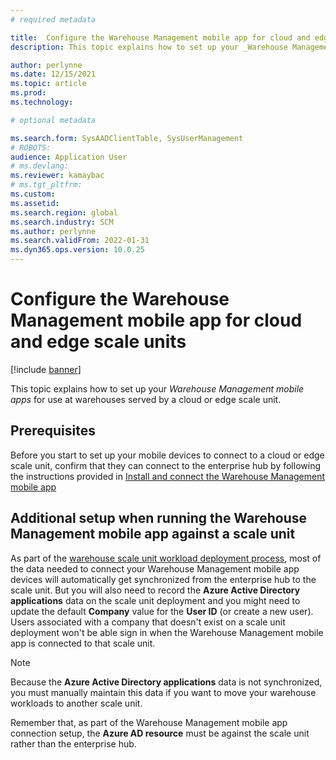 ```yaml
---
# required metadata

title:  Configure the Warehouse Management mobile app for cloud and edge scale units
description: This topic explains how to set up your _Warehouse Management mobile apps_ for warehouses served bu a cloud or edge scale unit.

author: perlynne
ms.date: 12/15/2021
ms.topic: article
ms.prod: 
ms.technology: 

# optional metadata

ms.search.form: SysAADClientTable, SysUserManagement
# ROBOTS: 
audience: Application User
# ms.devlang: 
ms.reviewer: kamaybac
# ms.tgt_pltfrm: 
ms.custom: 
ms.assetid:
ms.search.region: global
ms.search.industry: SCM
ms.author: perlynne
ms.search.validFrom: 2022-01-31
ms.dyn365.ops.version: 10.0.25
---
```


# Configure the Warehouse Management mobile app for cloud and edge scale units

[!include [banner](../includes/banner.md)]

This topic explains how to set up your _Warehouse Management mobile apps_ for use at warehouses served by a cloud or edge scale unit.

## Prerequisites

Before you start to set up your mobile devices to connect to a cloud or edge scale unit, confirm that they can connect to the enterprise hub by following the instructions provided in [Install and connect the Warehouse Management mobile app](../warehousing/install-configure-warehouse-management-app.md)

## Additional setup when running the Warehouse Management mobile app against a scale unit

As part of the [warehouse scale unit workload deployment process](cloud-edge-landing-page.md#scale-unit-manager-portal), most of the data needed to connect your Warehouse Management mobile app devices will automatically get synchronized from the enterprise hub to the scale unit. But you will also need to record the **Azure Active Directory applications** data on the scale unit deployment and you might need to update the default **Company** value for the **User ID** (or create a new user). Users associated with a company that doesn't exist on a scale unit deployment won't be able sign in when the Warehouse Management mobile app is connected to that scale unit.

> [!NOTE]
> Because the **Azure Active Directory applications** data is not synchronized, you must manually maintain this data if you want to move your warehouse workloads to another scale unit.

Remember that, as part of the Warehouse Management mobile app connection setup, the **Azure AD resource** must be against the scale unit rather than the enterprise hub.
